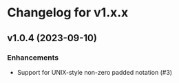 # Changelog for v1.x.x

## v1.0.4 (2023-09-10)

### Enhancements

  * Support for UNIX-style non-zero padded notation (#3)

